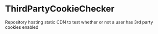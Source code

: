 # ThirdPartyCookieChecker
Repository hosting static CDN to test whether or not a user has 3rd party cookies enabled
